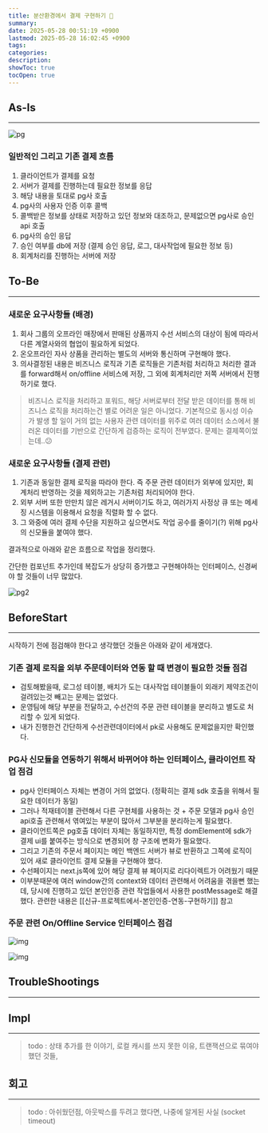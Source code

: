 ```yaml
---
title: 분산환경에서 결제 구현하기 💭
summary: 
date: 2025-05-28 00:51:19 +0900
lastmod: 2025-05-28 16:02:45 +0900
tags: 
categories: 
description: 
showToc: true
tocOpen: true
---
```


## As-Is
---
![pg](https://github.com/user-attachments/assets/80460bf6-6f77-4671-bba9-953ef11e42a3)

### 일반적인 그리고 기존 결제 흐름
1. 클라이언트가 결제를 요청
2. 서버가 결제를 진행하는데 필요한 정보를 응답
3. 해당 내용을 토대로 pg사 호출
4. pg사의 사용자 인증 이후 콜백
5. 콜백받은 정보를 상태로 저장하고 있던 정보와 대조하고, 문제없으면 pg사로 승인 api 호출
6. pg사의 승인 응답 
7. 승인 여부를 db에 저장 (결제 승인 응답, 로그, 대사작업에 필요한 정보 등)
8. 회계처리를 진행하는 서버에 저장



## To-Be
---
### 새로운 요구사항들 (배경)
1. 회사 그룹의 오프라인 매장에서 판매된 상품까지 수선 서비스의 대상이 됨에 따라서 다른 계열사와의 협업이 필요하게 되었다. 
2. 온오프라인 자사 상품을 관리하는 별도의 서버와 통신하며 구현해야 했다.
3. 의사결정된 내용은 비즈니스 로직과 기존 로직들은 기존처럼 처리하고 처리한 결과를 forward해서 on/offline 서비스에 저장, 그 외에 회계처리만 저쪽 서버에서 진행하기로 했다.

> 비즈니스 로직을 처리하고 포워드, 해당 서버로부터 전달 받은 데이터를 통해 비즈니스 로직을 처리하는건 별로 어려운 일은 아니었다. 기본적으로 동시성 이슈가 발생 할 일이 거의 없는 사용자 관련 데이터를 위주로 여러 데이터 소스에서 불러온 데이터를 기반으로 간단하게 검증하는 로직이 전부였다. 문제는 결제쪽이었는데..😕 
### 새로운 요구사항들 (결제 관련)
1. 기존과 동일한 결제 로직을 따라야 한다. 즉 주문 관련 데이터가 외부에 있지만, 회계처리 반영하는 것을 제외하고는 기존처럼 처리되어야 한다.
2. 외부 서버 또한 만만치 않은 레거시 서버이기도 하고, 여러가지 사정상 큐 또는 메세징 시스템을 이용해서 요청을 직렬화 할 수 없다.
3. 그 와중에 여러 결제 수단을 지원하고 싶으면서도 작업 공수를 줄이기(?) 위해 pg사의 신모듈을 붙여야 했다.

결과적으로 아래와 같은 흐름으로 작업을 정리했다.

간단한 컴포넌트 추가인데 복잡도가 상당히 증가했고 구현해야하는 인터페이스, 신경써야 할 것들이 너무 많았다.

![pg2](https://github.com/user-attachments/assets/8484b194-9883-4173-b657-2ae2bad46514)


## BeforeStart
---
시작하기 전에 점검해야 한다고 생각했던 것들은 아래와 같이 세개였다.

### 기존 결제 로직을 외부 주문데이터와 연동 할 때 변경이 필요한 것들 점검
- 검토해봤을때, 로그성 테이블, 배치가 도는 대사작업 테이블들이 외래키 제약조건이 걸려있는것 빼고는 문제는 없었다.
- 운영팀에 해당 부분을 전달하고,  수선건의 주문 관련 테이블을 분리하고 별도로 처리할 수 있게 되었다.
- 내가 진행한건 간단하게 수선관련데이터에서 pk로 사용해도 문제없을지만 확인했다.

### PG사 신모듈을 연동하기 위해서 바뀌어야 하는 인터페이스, 클라이언트 작업 점검
- pg사 인터페이스 자체는 변경이 거의 없었다. (정확히는 결제 sdk 호출을 위해서 필요한 데이터가 동일)
- 그러나 적재테이블 관련해서 다른 구현체를 사용하는 것 + 주문 모델과 pg사 승인 api호출 관련해서 엮여있는 부분이 많아서 그부분을 분리하는게 필요했다.
- 클라이언트쪽은 pg호출 데이터 자체는 동일하지만, 특정 domElement에 sdk가 결제 ui를 붙여주는 방식으로 변경되어 창 구조에 변화가 필요했다.
- 그리고 기존의 주문서 페이지는 메인 백엔드 서버가 뷰로 반환하고 그쪽에 로직이 있어 새로 클라이언트 결제 모듈을 구현해야 했다.
- 수선페이지는 next.js쪽에 있어 해당 결제 뷰 페이지로 리다이렉트가 어려웠기 때문
- 이부분때문에 여러 window간의 context와 데이터 관련해서 어려움을 겪을뻔 했는데, 당시에 진행하고 있던 본인인증 관련 작업들에서 사용한 postMessage로 해결했다. 관련한 내용은 [[신규-프로젝트에서-본인인증-연동-구현하기]] 참고
### 주문 관련 On/Offline Service 인터페이스 점검

![img](https://github.com/user-attachments/assets/2dcae89a-c4c1-47cc-ae98-c42b2f60f0d8)

![img](https://github.com/user-attachments/assets/3a7b4681-fd95-4c60-9287-fd6d18c49088)

## TroubleShootings
---

## Impl
---
>todo : 상태 추가를 한 이야기, 로컬 캐시를 쓰지 못한 이유, 트랜잭션으로 묶여야 했던 것들, 


## 회고
---
> todo : 아쉬웠던점, 아웃박스를 두려고 했다면, 나중에 알게된 사실 (socket timeout)

